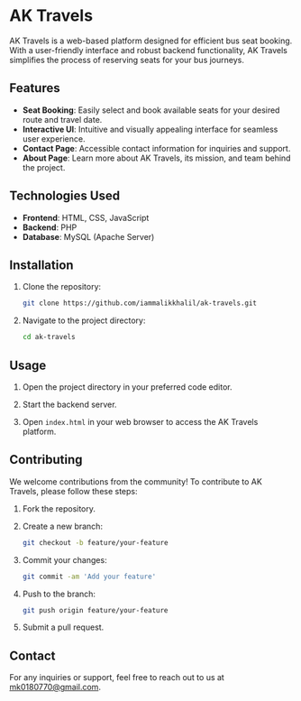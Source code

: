 # AK Travels

AK Travels is a web-based platform designed for efficient bus seat booking. With a user-friendly interface and robust backend functionality, AK Travels simplifies the process of reserving seats for your bus journeys.

## Features

- **Seat Booking**: Easily select and book available seats for your desired route and travel date.
- **Interactive UI**: Intuitive and visually appealing interface for seamless user experience.
- **Contact Page**: Accessible contact information for inquiries and support.
- **About Page**: Learn more about AK Travels, its mission, and team behind the project.

## Technologies Used

- **Frontend**: HTML, CSS, JavaScript
- **Backend**: PHP
- **Database**: MySQL (Apache Server)

## Installation

1. Clone the repository:

   ```bash
   git clone https://github.com/iammalikkhalil/ak-travels.git
   ```

2. Navigate to the project directory:

   ```bash
   cd ak-travels
   ```


## Usage

1. Open the project directory in your preferred code editor.

2. Start the backend server.

3. Open `index.html` in your web browser to access the AK Travels platform.

## Contributing

We welcome contributions from the community! To contribute to AK Travels, please follow these steps:

1. Fork the repository.

2. Create a new branch:

   ```bash
   git checkout -b feature/your-feature
   ```

3. Commit your changes:

   ```bash
   git commit -am 'Add your feature'
   ```

4. Push to the branch:

   ```bash
   git push origin feature/your-feature
   ```

5. Submit a pull request.


## Contact

For any inquiries or support, feel free to reach out to us at [mk0180770@gmail.com](mailto:mk0180770@gmail.com).
